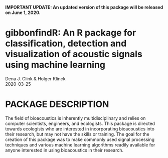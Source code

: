 **IMPORTANT UPDATE: An updated version of this package will be released on June 1, 2020.**


gibbonfindR: An R package for classification, detection and visualization of
acoustic signals using machine learning
================
Dena J. Clink & Holger Klinck  
2020-03-25

# PACKAGE DESCRIPTION

The field of bioacoustics is inherently multidisciplinary and relies on
computer scientists, engineers, and ecologists. This package is directed
towards ecologists who are interested in incorporating bioacoustics into
their research, but may not have the skills or training. The goal for
the creation of this package was to make commonly used signal processing
techniques and various machine learning algorithms readily available for
anyone interested in using bioacoustics in their research.

